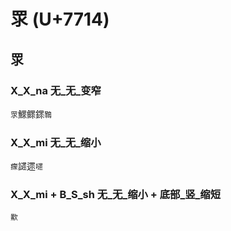 # 眔 (U+7714) 

## 眔

### X_X_na 无_无_变窄
`眔`鰥鳏䤽`䳴`

### X_X_mi 无_无_缩小
`瘝`䜚遝`嚃`

### X_X_mi + B_S_sh 无_无_缩小 + 底部_竖_缩短
`㱎`